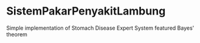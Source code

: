 # SistemPakarPenyakitLambung
Simple implementation of Stomach Disease Expert System featured Bayes' theorem
